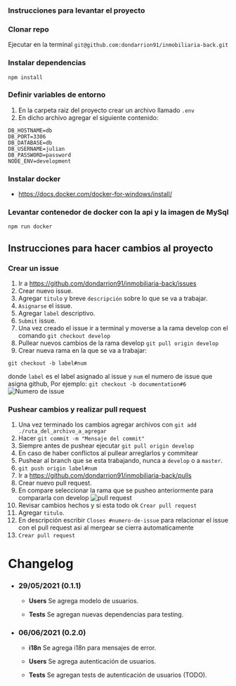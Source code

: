 ### Instrucciones para levantar el proyecto

### Clonar repo

Ejecutar en la terminal `git@github.com:dondarrion91/inmobiliaria-back.git`

### Instalar dependencias

```
npm install
```

### Definir variables de entorno

1.  En la carpeta raiz del proyecto crear un archivo llamado `.env`
2.  En dicho archivo agregar el siguiente contenido:

```
DB_HOSTNAME=db
DB_PORT=3306
DB_DATABASE=db
DB_USERNAME=julian
DB_PASSWORD=password
NODE_ENV=development
```

### Instalar docker

-   https://docs.docker.com/docker-for-windows/install/

### Levantar contenedor de docker con la api y la imagen de MySql

```
npm run docker
```

## Instrucciones para hacer cambios al proyecto

### Crear un issue

1. Ir a https://github.com/dondarrion91/inmobiliaria-back/issues
2. Crear nuevo issue.
3. Agregar `titulo` y breve `descripción` sobre lo que se va a trabajar.
4. `Asignarse` el issue.
5. Agregar `label` descriptivo.
6. `Submit` issue.
7. Una vez creado el issue ir a terminal y moverse a la rama develop con el comando `git checkout develop`
8. Pullear nuevos cambios de la rama develop `git pull origin develop`
9. Crear nueva rama en la que se va a trabajar:

```
git checkout -b label#num
```

donde `label` es el label asignado al issue y `num` el numero de issue que asigna github, Por ejemplo: `git checkout -b documentation#6`
![Numero de issue](./public/issue.png)

### Pushear cambios y realizar pull request

1. Una vez terminado los cambios agregar archivos con `git add ./ruta_del_archivo_a_agregar`
2. Hacer `git commit -m "Mensaje del commit"`
3. Siempre antes de pushear ejecutar `git pull origin develop`
4. En caso de haber conflictos al pullear arreglarlos y commitear
5. Pushear al branch que se esta trabajando, nunca a `develop` o a `master`.
6. `git push origin label#num`
7. Ir a https://github.com/dondarrion91/inmobiliaria-back/pulls
8. Crear nuevo pull request.
9. En compare seleccionar la rama que se pusheo anteriormente para compararla con develop
   ![pull request](./public/pullrequest.png)
10. Revisar cambios hechos y si esta todo ok `Crear pull request`
11. Agregar `titulo`.
12. En descripción escribir `Closes #numero-de-issue` para relacionar el issue con el pull request asi al mergear se cierra automaticamente
13. `Crear pull request`

# Changelog

-   ### **29/05/2021** **(0.1.1)**

    -   **Users** Se agrega modelo de usuarios.

    -   **Tests** Se agregan nuevas dependencias para testing.

-   ### **06/06/2021** **(0.2.0)**

    -   **i18n** Se agrega i18n para mensajes de error.

    -   **Users** Se agrega autenticación de usuarios.

    -   **Tests** Se agregan tests de autenticación de usuarios (TODO).

